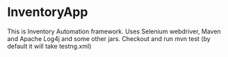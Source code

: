 # InventoryApp
This is Inventory Automation framework. Uses Selenium webdriver, Maven and Apache Log4j and some other jars. Checkout and run mvn test (by default it will take testng.xml)
